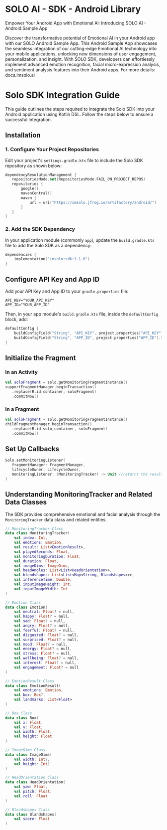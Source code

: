 # SOLO AI - SDK - Android Library
Empower Your Android App with Emotional AI: Introducing SOLO AI - Android Sample App

Discover the transformative potential of Emotional AI in your Android app with our SOLO Android Sample App.
This Android Sample App showcases the seamless integration of our cutting-edge Emotional AI technology into your mobile applications, unlocking new dimensions of user engagement, personalization, and insight.
With SOLO SDK, developers can effortlessly implement advanced emotion recognition, facial micro-expression analysis, and sentiment analysis features into their Android apps.
For more details: docs.imsolo.ai 

# Solo SDK Integration Guide

This guide outlines the steps required to integrate the Solo SDK into your Android application using Kotlin DSL. Follow the steps below to ensure a successful integration.

## Installation

### 1. Configure Your Project Repositories

Edit your project's `settings.gradle.kts` file to include the Solo SDK repository as shown below:

```kotlin
dependencyResolutionManagement {
   repositoriesMode.set(RepositoriesMode.FAIL_ON_PROJECT_REPOS)
   repositories {
       google()
       mavenCentral()
       maven {
           url = uri("https://imsolo.jfrog.io/artifactory/android/")
       }
   }
}
```

### 2. Add the SDK Dependency

In your application module (commonly `app`), update the `build.gradle.kts` file to add the Solo SDK as a dependency:

```kotlin
dependencies {
    implementation("imsolo:sdk:1.1.0")
}
```

## Configure API Key and App ID

Add your API Key and App ID to your `gradle.properties` file:

```
API_KEY="YOUR_API_KEY"
APP_ID="YOUR_APP_ID"
```

Then, in your app module's `build.gradle.kts` file, inside the `defaultConfig` block, add:

```kotlin
defaultConfig {
    buildConfigField("String", "API_KEY", project.properties["API_KEY"].toString())
    buildConfigField("String", "APP_ID", project.properties["APP_ID"].toString())
}
```

## Initialize the Fragment

### In an Activity

```kotlin
val soloFragment = solo.getMonitoringFragmentInstance()
supportFragmentManager.beginTransaction()
   .replace(R.id.container, soloFragment)
   .commitNow()
```

### In a Fragment

```kotlin
val soloFragment = solo.getMonitoringFragmentInstance()
childFragmentManager.beginTransaction()
   .replace(R.id.solo_container, soloFragment)
   .commitNow()
```

## Set Up Callbacks

```kotlin
Solo.setMonitoringListener(
   fragmentManager: FragmentManager,
   lifecycleOwner: LifecycleOwner,
   monitoringListener: (MonitoringTracker) -> Unit //returns the result for each image frame
)
```
## Understanding MonitoringTracker and Related Data Classes

The SDK provides comprehensive emotional and facial analysis through the `MonitoringTracker` data class and related entities.
```kotlin
// MonitoringTracker Class
data class MonitoringTracker(
    val index: Int,
    val emotions: Emotion,
    val result: List<EmotionResult>,
    val playedSeconds: Float,
    val monitoringDuration: Float,
    val duration: Float,
    val imageDims: ImageDims,
    val headAngles: List<List<HeadOrientation>>,
    val blendshapes: List<List<Map<String, Blandshapes>>>,
    val inferenceTime: Double,
    val inputImageHeight: Int,
    val inputImageWidth: Int
)

// Emotion Class
data class Emotion(
    val neutral: Float? = null,
    val happy: Float? = null,
    val sad: Float? = null,
    val angry: Float? = null,
    val fearful: Float? = null,
    val disgusted: Float? = null,
    val surprised: Float? = null,
    val mood: Float? = null,
    val energy: Float? = null,
    val stress: Float? = null,
    val wellbeing: Float? = null,
    val interest: Float? = null,
    val engagement: Float? = null
)

// EmotionResult Class
data class EmotionResult(
    val emotions: Emotion,
    val box: Box?,
    val landmarks: List<Float>
)

// Box Class
data class Box(
    val x: Float,
    val y: Float,
    val width: Float,
    val height: Float
)

// ImageDims Class
data class ImageDims(
    val width: Int?,
    val height: Int?
)

// HeadOrientation Class
data class HeadOrientation(
    val yaw: Float,
    val pitch: Float,
    val roll: Float
)

// Blendshapes Class
data class Blandshapes(
    val score: Float
)
